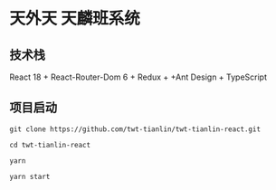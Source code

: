 # 天外天 天麟班系统



## 技术栈

React 18  +  React-Router-Dom 6  +  Redux  +  +Ant Design  +  TypeScript



## 项目启动

```shell
git clone https://github.com/twt-tianlin/twt-tianlin-react.git

cd twt-tianlin-react

yarn 

yarn start
```

